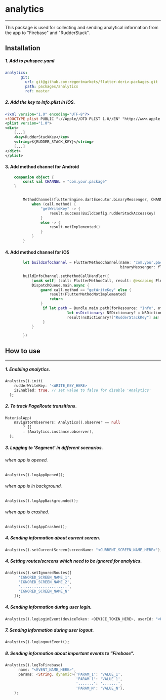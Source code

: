 # analytics
***
This package is used for collecting and sending analytical information from the app to "Firebase" and "RudderStack".
## Installation
##### 1. Add to pubspec.yaml
```yaml
analytics:
       git:
         url: git@github.com:regentmarkets/flutter-deriv-packages.git
         path: packages/analytics
         ref: master
```

##### 2. Add the key to Info.plist in IOS.
```xml
<?xml version="1.0" encoding="UTF-8"?>
<!DOCTYPE plist PUBLIC "-//Apple//DTD PLIST 1.0//EN" "http://www.apple.com/DTDs/PropertyList-1.0.dtd">
<plist version="1.0">
<dict>
	[...]
    <key>RudderStackKey</key>
    <string>${RUDDER_STACK_KEY}</string>
	[...]
</dict>
</plist>
```

#### 3. Add method channel for Android

```kotlin
    companion object {
        const val CHANNEL = "com.your.package"
    }


        MethodChannel(flutterEngine.dartExecutor.binaryMessenger, CHANNEL).setMethodCallHandler { call, result ->
            when (call.method) {
                "getWriteKey" -> {
                    result.success(BuildConfig.rudderStackAccessKey)
                }
                else -> {
                    result.notImplemented()
                }
            }
        }
```

#### 4. Add method channel for iOS

```swift
        let buildInfoChannel = FlutterMethodChannel(name: "com.your.package",
                                                    binaryMessenger: flutterViewController.binaryMessenger)

        buildInfoChannel.setMethodCallHandler({
            [weak self] (call: FlutterMethodCall, result: @escaping FlutterResult) -> Void in
            DispatchQueue.main.async {
                guard call.method == "getWriteKey" else {
                    result(FlutterMethodNotImplemented)
                    return
                }
                 if let path = Bundle.main.path(forResource: "Info", ofType: "plist") {
                            let nsDictionary: NSDictionary? = NSDictionary(contentsOfFile: path)
                            result(nsDictionary?["RudderStackKey"] as! String)
                 }
            }

        })

```

## How to use
***
##### 1. Enabling analytics.
```dart
Analytics().init(
    rudderWriteKey: '<WRITE_KEY_HERE>
    isEnabled: true, // set value to false for disable 'Analytics'
  );
```
##### 2. To track PageRoute transitions.
```dart
MaterialApp(
    navigatorObservers: Analytics().observer == null
        ? []
        : [Analytics.instance.observer],
  );
```
##### 3. Logging to 'Segment' in different scenarios.
###### when app is  opened.
```dart
Analytics().logAppOpened();
```
###### when app is in background.
```dart
Analytics().logAppBackgrounded();
```
###### when app is crashed.
```dart
Analytics().logAppCrashed();
```

##### 4. Sending information about current screen.
```dart
Analytics().setCurrentScreen(screenName: "<CURRENT_SCREEN_NAME_HERE>");
```
##### 4. Setting routes/screens which need to be ignored for analytics.
```dart
Analytics().setIgnoredRoutes([
      'IGNORED_SCREEN_NAME_1',
      'IGNORED_SCREEN_NAME_2',
      '.....................',
      'IGNORED_SCREEN_NAME_N'
    ]);
```
##### 4. Sending information during user login.
```dart
Analytics().logLoginEvent(deviceToken: <DEVICE_TOKEN_HERE>, userId: "<USER_ID_HERE>");
```
##### 7. Sending information during user logout.
```dart
Analytics().logLogoutEvent();
```
##### 8. Sending information about important events to "Firebase".
```dart
Analytics().logToFirebase(
      name: "<EVENT_NAME_HERE>",
      params: <String, dynamic>{'PARAM_1': 'VALUE_1',
                                'PARAM_1': 'VALUE_1',
                                '.......': '.......',
                                'PARAM_N': 'VALUE_N'},
    );
```
